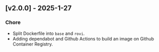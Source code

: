 <a name="v2.0.0"></a>
## [v2.0.0] - 2025-1-27
### Chore
- Split Dockerfile into `base` and `rovi`.
- Adding dependabot and Github Actions to build an image on Github Container Registry.